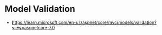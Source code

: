 # Model Validation

- https://learn.microsoft.com/en-us/aspnet/core/mvc/models/validation?view=aspnetcore-7.0